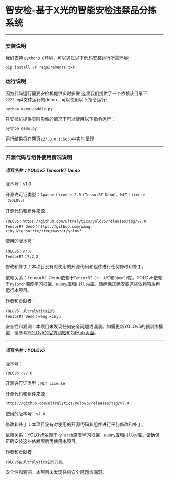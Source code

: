 
# 智安检-基于X光的智能安检违禁品分拣系统

---

### 安装说明

我们支持 ```python3.6```环境，可以通过以下代码安装运行所需环境:
```
pip install -r requirements.txt
```

### 运行说明

因为代码运行需要安检机提供实时影像
这里我们提供了一个依赖该目录下```2222.mp4```文件运行的demo，可以使用以下指令运行:
```
python demo-paddle.py
```

在安检机提供实时影像的情况下可以使用以下指令运行：

```
python demo.py
```

运行结果将在网页```127.0.0.1:5050```中实时呈现

---

### 开源代码与组件使用情况说明

##### 项目名称：YOLOv5 TensorRT Demo

版本号：v1.0

开源许可证类型：```Apache License 2.0（TensorRT Demo）```、```MIT License（YOLOv5）```

开源代码和组件来源：
```
YOLOv5：https://github.com/ultralytics/yolov5/releases/tag/v7.0
TensorRT Demo：https://github.com/wang-xinyu/tensorrtx/tree/master/yolov5
```

使用的版本号：
```
YOLOv5：v7.0
TensorRT：7.2.2
```
修改和补丁：本项目没有对使用的开源代码和组件进行任何修改和补丁。

依赖关系：TensorRT Demo依赖于```TensorRT C++ API```和```OpenCV```库。YOLOv5依赖于```PyTorch```深度学习框架、```NumPy```库和```Pillow```库。请确保正确安装这些依赖项后再运行本项目。

作者和贡献者：
```
YOLOv5：Ultralytics公司
TensorRT Demo：wang xinyu
```

安全性和漏洞：本项目未发现任何安全问题或漏洞。如需更新YOLOv5的预训练模型，请参考[YOLOv5的官方网站](https://github.com/ultralytics/yolov5)和[GitHub页面](https://github.com/ultralytics/yolov5/releases/tag/v7.0)。

---
##### 项目名称：YOLOv5

版本号：
```
YOLOv5: v7.0
```

开源许可证类型：```MIT License```

开源代码和组件来源：
```
https://github.com/ultralytics/yolov5/releases/tag/v7.0
```

使用的版本号：```v7.0```

修改和补丁：本项目没有对使用的开源代码和组件进行任何修改和补丁。

依赖关系：YOLOv5依赖于```PyTorch```深度学习框架、```NumPy```库和```Pillow```库。请确保正确安装这些依赖项后再使用本项目。

作者和贡献者：
```
YOLOv5由Ultralytics公司开发。
```
安全性和漏洞：本项目未发现任何安全问题或漏洞。